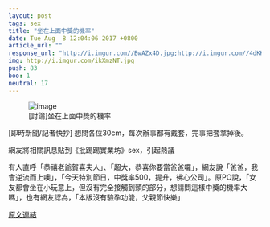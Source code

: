 ```yaml
---
layout: post
tags: sex
title: "坐在上面中獎的機率"
date: Tue Aug  8 12:04:06 2017 +0800
article_url: ""
response_url: "http://i.imgur.com//BwAZx4D.jpg;http://i.imgur.com//4dKKPxj.jpg"
img: http://i.imgur.com/ikXmzNT.jpg
push: 83
boo: 1
neutral: 17
---
```


<figure>
<img src="http://i.imgur.com/ikXmzNT.jpg" alt="image">
<figcaption>
[討論]坐在上面中獎的機率
</figcaption>
</figure>



[即時新聞/記者快抄] 想問各位30cm，每次辦事都有戴套，完事把套拿掉後。

網友將相關訊息貼到《批踢踢實業坊》sex，引起熱議

有人直呼「恭禧老爺賀喜夫人」、「超大，恭喜你要當爸爸囉」，網友說「爸爸，我會逆流而上噢」，「今天特別節日，中獎率500，提升，彿心公司」。原PO說，「女友都會坐在小玩意上，但沒有完全接觸到頭的部分，想請問這樣中獎的機率大嗎」，也有網友認為，「本版沒有驗孕功能，父親節快樂」

<a href = "https://www.ptt.cc/bbs/sex/M.1502165048.A.3A9.html">原文連結</a>

